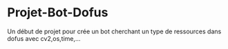 # Projet-Bot-Dofus
Un début de projet pour crée un bot cherchant un type de ressources dans dofus avec cv2,os,time,...
